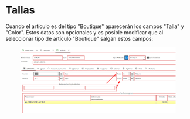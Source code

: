 # Tallas

Cuando el artículo es del tipo "Boutique" aparecerán los campos "Talla" y "Color". Estos datos son opcionales y es posible modificar que al seleccionar tipo de artículo "Boutique" salgan estos campos:

<figure><img src="../../../.gitbook/assets/imagen (1) (3).png" alt=""><figcaption></figcaption></figure>
